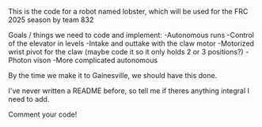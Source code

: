 This is the code for a robot named lobster, which will be used for the FRC 2025 season by team 832

Goals / things we need to code and implement:
-Autonomous runs
-Control of the elevator in levels
-Intake and outtake with the claw motor
-Motorized wrist pivot for the claw (maybe code it so it only holds 2 or 3 positions?)
-Photon vison
-More complicated autonomous

By the time we make it to Gainesville, we should have this done.

I've never written a README before, so tell me if theres anything integral I need to add. 

Comment your code!
